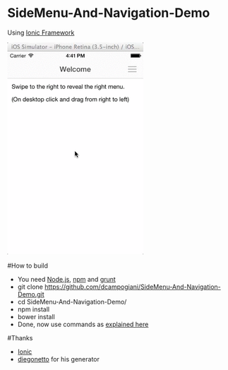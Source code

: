SideMenu-And-Navigation-Demo
============================

Using [Ionic Framework](http://ionicframework.com/)

![Demo](/screenshots/Demo.gif "Demo")

#How to build
- You need [Node.js](http://nodejs.org/), [npm](https://www.npmjs.org/) and [grunt](http://gruntjs.com/)
- git clone https://github.com/dcampogiani/SideMenu-And-Navigation-Demo.git
- cd SideMenu-And-Navigation-Demo/
- npm install 
- bower install
- Done, now use commands as [explained here](https://github.com/diegonetto/generator-ionic/blob/master/README.md)

#Thanks
- [Ionic](http://ionicframework.com/)
- [diegonetto](https://github.com/diegonetto/generator-ionic) for his generator
